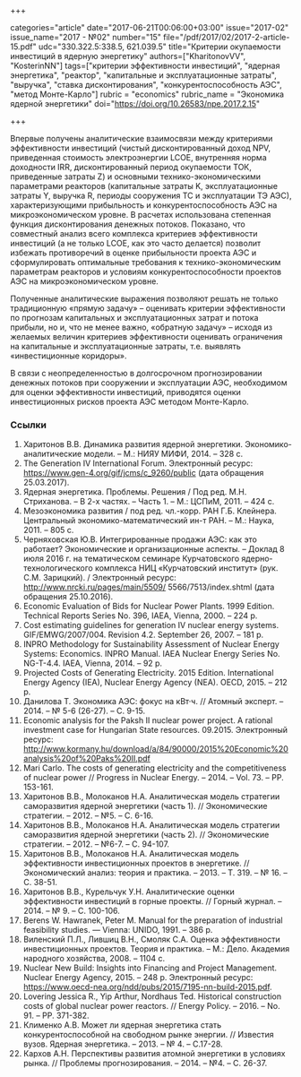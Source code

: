 +++

categories="article"
date="2017-06-21T00:06:00+03:00"
issue="2017-02"
issue_name="2017 - №02"
number="15"
file="/pdf/2017/02/2017-2-article-15.pdf"
udc="330.322.5:338.5, 621.039.5"
title="Критерии окупаемости инвестиций в ядерную энергетику"
authors=["KharitonovVV", "KosterinNN"]
tags=["критерии эффективности инвестиций", "ядерная энергетика", "реактор", "капитальные и эксплуатационные затраты", "выручка", "ставка дисконтирования", "конкурентоспособность АЭС", "метод Монте-Карло"]
rubric = "economics"
rubric_name = "Экономика ядерной энергетики"
doi="https://doi.org/10.26583/npe.2017.2.15"

+++

Впервые получены аналитические взаимосвязи между критериями эффективности инвестиций (чистый дисконтированный доход NPV, приведенная стоимость электроэнергии LCOE, внутренняя норма доходности IRR, дисконтированный период окупаемости ТОК, приведенные затраты Z) и основными технико-экономическими параметрами реакторов (капитальные затраты K, эксплуатационные затраты Y, выручка R, периоды сооружения ТС и эксплуатации ТЭ АЭС), характеризующими прибыльность и конкурентоспособность АЭС на микроэкономическом уровне. В расчетах использована степенная функция дисконтирования денежных потоков. Показано, что совместный анализ всего комплекса критериев эффективности инвестиций (а не только LCOE, как это часто делается) позволит избежать противоречий в оценке прибыльности проекта АЭС и сформулировать оптимальные требования к технико-экономическим параметрам реакторов и условиям конкурентоспособности проектов АЭС на микроэкономическом уровне.

Полученные аналитические выражения позволяют решать не только традиционную «прямую задачу» – оценивать критерии эффективности по прогнозам капитальных и эксплуатационных затрат и потока прибыли, но и, что не менее важно, «обратную задачу» – исходя из желаемых величин критериев эффективности оценивать ограничения на капитальные и эксплуатационные затраты, т.е. выявлять «инвестиционные коридоры».

В связи с неопределенностью в долгосрочном прогнозировании денежных потоков при сооружении и эксплуатации АЭС, необходимом для оценки эффективности инвестиций, приводятся оценки инвестиционных рисков проекта АЭС методом Монте-Карло.

### Ссылки

1. Харитонов В.В. Динамика развития ядерной энергетики. Экономико-аналитические модели. – М.: НИЯУ МИФИ, 2014. – 328 с.
2. The Generation IV International Forum. Электронный ресурс: https://www.gen-4.org/gif/jcms/c_9260/public (дата обращения 25.03.2017).
3. Ядерная энергетика. Проблемы. Решения / Под ред. М.Н. Стриханова. – В 2-х частях. – Часть 1. – М.: ЦСПиМ, 2011. – 424 с.
4. Мезоэкономика развития / под ред. чл.-корр. РАН Г.Б. Клейнера. Центральный экономико-математический ин-т РАН. – М.: Наука, 2011. – 805 с.
5. Черняховская Ю.В. Интегрированные продажи АЭС: как это работает? Экономические и организационные аспекты. – Доклад 8 июля 2016 г. на тематическом семинаре Курчатовского ядерно-технологического комплекса НИЦ «Курчатовский институт» (рук. С.М. Зарицкий). / Электронный ресурс: http://www.nrcki.ru/pages/main/5509/ 5566/7513/index.shtml (дата обращения 25.10.2016).
6. Economic Evaluation of Bids for Nuclear Power Plants. 1999 Edition. Technical Reports Series No. 396, IAEA, Vienna, 2000. – 224 p.
7. Cost estimating guidelines for generation IV nuclear energy systems. GIF/EMWG/2007/004. Revision 4.2. September 26, 2007. – 181 p.
8. INPRO Methodology for Sustainability Assessment of Nuclear Energy Systems: Economics. INPRO Manual. IAEA Nuclear Energy Series No. NG-T-4.4. IAEA, Vienna, 2014. – 92 p.
9. Projected Costs of Generating Electricity. 2015 Edition. International Energy Agency (IEA), Nuclear Energy Agency (NEA). OECD, 2015. – 212 p.
10. Данилова Т. Экономика АЭС: фокус на кВт·ч. // Атомный эксперт. – 2014. – № 5-6 (26-27). – С. 9-15.
11. Economic analysis for the Paksh II nuclear power project. A rational investment case for Hungarian State resources. 09.2015. Электронный ресурс: http://www.kormany.hu/download/a/84/90000/2015%20Economic%20analysis%20of%20Paks%20II.pdf
12. Mari Carlo. The costs of generating electricity and the competitiveness of nuclear power // Progress in Nuclear Energy. – 2014. – Vol. 73. – PP. 153-161.
13. Харитонов В.В., Молоканов Н.А. Аналитическая модель стратегии саморазвития ядерной энергетики (часть 1). // Экономические стратегии. – 2012. – №5. – С. 6-16.
14. Харитонов В.В., Молоканов Н.А. Аналитическая модель стратегии саморазвития ядерной энергетики (часть 2). // Экономические стратегии. – 2012. – №6-7. – С. 94-107.
15. Харитонов В.В., Молоканов Н.А. Аналитическая модель эффективности инвестиционных проектов в энергетике. // Экономический анализ: теория и практика. – 2013. – Т. 319. – № 16. – С. 38-51.
16. Харитонов В.В., Курельчук У.Н. Аналитические оценки эффективности инвестиций в горные проекты. // Горный журнал. – 2014. – № 9. – C. 100-106.
17. Berens W. Hawranek, Peter M. Manual for the preparation of industrial feasibility studies. — Vienna: UNIDO, 1991. – 386 р.
18. Виленский П.Л., Лившиц В.Н., Смоляк С.А. Оценка эффективности инвестиционных проектов. Теория и практика. – М.: Дело. Академия народного хозяйства, 2008. – 1104 с.
19. Nuclear New Build: Insights into Financing and Project Management. Nuclear Energy Agency, 2015. – 248 p. Электронный ресурс: https://www.oecd-nea.org/ndd/pubs/2015/7195-nn-build-2015.pdf.
20. Lovering Jessica R., Yip Arthur, Nordhaus Ted. Historical construction costs of global nuclear power reactors. // Energy Policy. – 2016. – No. 91. – PP. 371-382.
21. Клименко А.В. Может ли ядерная энергетика стать конкурентоспособной на свободном рынке энергии. // Известия вузов. Ядерная энергетика. – 2013. – № 4. – С.17-28.
22. Кархов А.Н. Перспективы развития атомной энергетики в условиях рынка. // Проблемы прогнозирования. – 2014. – №4. – С. 26-37.